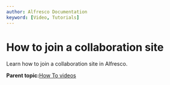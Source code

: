 ```yaml
---
author: Alfresco Documentation
keyword: [Video, Tutorials]
---
```


# How to join a collaboration site

Learn how to join a collaboration site in Alfresco.

  

**Parent topic:**[How To videos](../topics/alfresco-video-tutorials.md)

